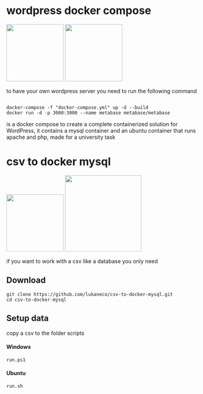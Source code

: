 # wordpress docker compose


<div>
<img  src="https://upload.wikimedia.org/wikipedia/commons/9/98/WordPress_blue_logo.svg"  width="150px"  height="150px">
<img  src="https://upload.wikimedia.org/wikipedia/commons/4/4e/Docker_%28container_engine%29_logo.svg"  width=""  height="150px">
</div>
  
  

to have your own wordpress server you need to run the following command

  

```console

docker-compose -f "docker-compose.yml" up -d --build
docker run -d -p 3000:3000 --name metabase metabase/metabase

```

  
  

is a docker compose to create a complete containerized solution for WordPress, it contains a mysql container and an ubuntu container that runs apache and php, made for a university task




# csv to docker mysql
<div>
<img  src="https://upload.wikimedia.org/wikipedia/commons/c/c6/.csv_icon.svg"  width="150px"  height="150px">
<img  src="https://www.exa.unicen.edu.ar/sites/default/files/docker-logo.png" width="200px">
</div>

if you want to work with a csv like a database you only need 

## Download
```console
git clone https://github.com/lukaneco/csv-to-docker-mysql.git
cd csv-to-docker-mysql
```
## Setup data
copy a csv to the folder scripts
#### Windows
 ```console
run.ps1
```
#### Ubuntu
 ```console
run.sh
```


<!--stackedit_data:
eyJoaXN0b3J5IjpbLTEwNjAyMDk1MzIsLTgxODYyODU3MywxNz
Q5Mzg1NzQ1LDU3MDAxMDA2NCwtNjYwMzU2OTQwLC0yNjIyMDQ2
MTksLTUxNDQwNDk3NywxNjY0MDkwMDE3XX0=
-->
